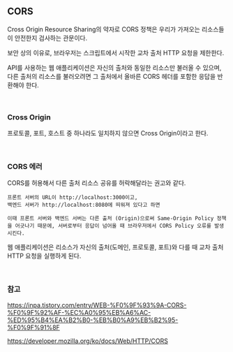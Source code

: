 ## CORS
Cross Origin Resource Sharing의 약자로 CORS 정책은 우리가 가져오는 리소스들이 안전한지 검사하는 관문이다.

보안 상의 이유로, 브라우저는 스크립트에서 시작한 교차 출처 HTTP 요청을 제한한다.

API를 사용하는 웹 애플리케이션은 자신의 출처와 동일한 리소스만 불러올 수 있으며, 다른 출처의 리소스를 불러오려면 그 출처에서 올바른 CORS 헤더를 포함한 응답을 반환해야 한다.

<br>

### Cross Origin
프로토콜, 포트, 호스트 중 하나라도 일치하지 않으면 Cross Origin이라고 한다.

<br>

### CORS 에러
CORS를 허용해서 다른 출처 리소스 공유를 허락해달라는 권고와 같다. 

```
프론트 서버의 URL이 http://localhost:3000이고,
백엔드 서버가 http://localhost:8080에 띄워져 있다고 하면

이때 프론트 서버와 백엔드 서버는 다른 출처 (Origin)으로써 Same-Origin Policy 정책을 어긋나기 때문에, 서버로부터 응답이 넘어올 때 브라우저에서 CORS Policy 오류를 발생시킨다.
```

웹 애플리케이션은 리소스가 자신의 출처(도메인, 프로토콜, 포트)와 다를 때 교차 출처 HTTP 요청을 실행하게 된다.

<br>

### 참고
https://inpa.tistory.com/entry/WEB-%F0%9F%93%9A-CORS-%F0%9F%92%AF-%EC%A0%95%EB%A6%AC-%ED%95%B4%EA%B2%B0-%EB%B0%A9%EB%B2%95-%F0%9F%91%8F

https://developer.mozilla.org/ko/docs/Web/HTTP/CORS